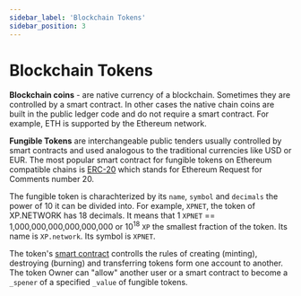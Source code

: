 ```yaml
---
sidebar_label: 'Blockchain Tokens'
sidebar_position: 3
---
```


# Blockchain Tokens

**Blockchain coins** - are native currency of a blockchain. Sometimes they are controlled by a smart contract. In other cases the native chain coins are built in the public ledger code and do not require a smart contract. For example, ETH is supported by the Ethereum network.

**Fungible Tokens** are interchangeable public tenders usually controlled by smart contracts and used analogous to the traditional currencies like USD or EUR. The most popular smart contract for fungible tokens on Ethereum compatible chains is [ERC-20](https://ethereum.org/en/developers/docs/standards/tokens/erc-20/) which stands for Ethereum Request for Comments  number 20.

The fungible token is charachterized by its `name`, `symbol` and `decimals` the power of 10 it can be divided into. For example, `XPNET`, the token of XP.NETWORK has 18 decimals. It means that 1 `XPNET` == 1,000,000,000,000,000,000 or 10<sup>18</sup> `XP` the smallest fraction of the token. Its name is `XP.network`. Its symbol is `XPNET`.

The token's [smart contract](https://bscscan.com/token/0x8cf8238abf7b933bf8bb5ea2c7e4be101c11de2a#readContract) controlls the rules of creating (minting), destroying (burning) and transferring tokens form one account to another. The token Owner can "allow" another user or a smart contract  to become a `_spener` of a specified `_value` of fungible tokens.